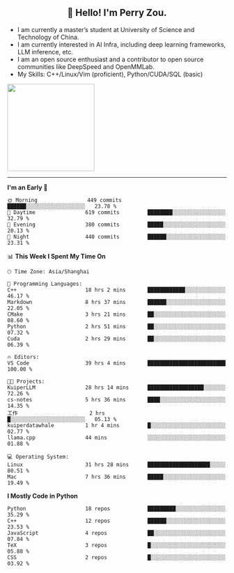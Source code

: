 <h2 align="center">👋 Hello! I'm Perry Zou.</h2>

- I am currently a master’s student at University of Science and Technology of China.
- I am currently interested in AI Infra, including deep learning frameworks, LLM inference, etc.
- I am an open source enthusiast and a contributor to open source communities like DeepSpeed and OpenMMLab.
- My Skills: C++/Linux/Vim (proficient), Python/CUDA/SQL (basic)

<img height=200 align="center" src="https://github-readme-stats.vercel.app/api?username=zonepg" />

-------

<!--START_SECTION:waka-->
**I'm an Early 🐤** 

```text
🌞 Morning                449 commits         ██████░░░░░░░░░░░░░░░░░░░   23.78 % 
🌆 Daytime                619 commits         ████████░░░░░░░░░░░░░░░░░   32.79 % 
🌃 Evening                380 commits         █████░░░░░░░░░░░░░░░░░░░░   20.13 % 
🌙 Night                  440 commits         ██████░░░░░░░░░░░░░░░░░░░   23.31 % 
```


📊 **This Week I Spent My Time On** 

```text
🕑︎ Time Zone: Asia/Shanghai

💬 Programming Languages: 
C++                      18 hrs 2 mins       ████████████░░░░░░░░░░░░░   46.17 % 
Markdown                 8 hrs 37 mins       ██████░░░░░░░░░░░░░░░░░░░   22.05 % 
CMake                    3 hrs 21 mins       ██░░░░░░░░░░░░░░░░░░░░░░░   08.60 % 
Python                   2 hrs 51 mins       ██░░░░░░░░░░░░░░░░░░░░░░░   07.32 % 
Cuda                     2 hrs 29 mins       ██░░░░░░░░░░░░░░░░░░░░░░░   06.39 % 

🔥 Editors: 
VS Code                  39 hrs 4 mins       █████████████████████████   100.00 % 

🐱‍💻 Projects: 
KuiperLLM                28 hrs 14 mins      ██████████████████░░░░░░░   72.26 % 
cs-notes                 5 hrs 36 mins       ████░░░░░░░░░░░░░░░░░░░░░   14.35 % 
工作                       2 hrs               █░░░░░░░░░░░░░░░░░░░░░░░░   05.13 % 
kuiperdatawhale          1 hr 4 mins         █░░░░░░░░░░░░░░░░░░░░░░░░   02.77 % 
llama.cpp                44 mins             ░░░░░░░░░░░░░░░░░░░░░░░░░   01.88 % 

💻 Operating System: 
Linux                    31 hrs 28 mins      ████████████████████░░░░░   80.51 % 
Mac                      7 hrs 36 mins       █████░░░░░░░░░░░░░░░░░░░░   19.49 % 
```

**I Mostly Code in Python** 

```text
Python                   18 repos            █████████░░░░░░░░░░░░░░░░   35.29 % 
C++                      12 repos            ██████░░░░░░░░░░░░░░░░░░░   23.53 % 
JavaScript               4 repos             ██░░░░░░░░░░░░░░░░░░░░░░░   07.84 % 
TeX                      3 repos             █░░░░░░░░░░░░░░░░░░░░░░░░   05.88 % 
CSS                      2 repos             █░░░░░░░░░░░░░░░░░░░░░░░░   03.92 % 
```




<!--END_SECTION:waka-->
